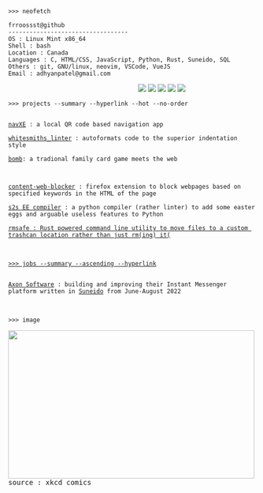 ```
>>> neofetch
```

```
frroossst@github
----------------------------------
OS : Linux Mint x86_64
Shell : bash
Location : Canada
Languages : C, HTML/CSS, JavaScript, Python, Rust, Suneido, SQL
Others : git, GNU/linux, neovim, VSCode, VueJS
Email : adhyanpatel@gmail.com
```
<p align="left">
  &nbsp; &nbsp; &nbsp; &nbsp; &nbsp;&nbsp;&nbsp;&nbsp;&nbsp;&nbsp;&nbsp;&nbsp;&nbsp;&nbsp;&nbsp;&nbsp;&nbsp;&nbsp;&nbsp;&nbsp;&nbsp;&nbsp;&nbsp;&nbsp;&nbsp;&nbsp;&nbsp;&nbsp;&nbsp;&nbsp;&nbsp;&nbsp;&nbsp;&nbsp;&nbsp;&nbsp;&nbsp;&nbsp;&nbsp;&nbsp;&nbsp;&nbsp;&nbsp;&nbsp;&nbsp;&nbsp;&nbsp;&nbsp;&nbsp;&nbsp;&nbsp;&nbsp;&nbsp;&nbsp;&nbsp;&nbsp;&nbsp;&nbsp;&nbsp;&nbsp;&nbsp;&nbsp;
  <img src="https://singlecolorimage.com/get/F28FAD/25x20" />
  <img src="https://singlecolorimage.com/get/ABE9B3/25x20" />
  <img src="https://singlecolorimage.com/get/B5E8E0/25x20" />
  <img src="https://singlecolorimage.com/get/96CDFB/25x20" />
  <img src="https://singlecolorimage.com/get/89DCEB/25x20" />
</p>

```
>>> projects --summary --hyperlink --hot --no-order
```
<pre>
<code>
<a href="https://github.com/frroossst/navXE">navXE</a> : a local QR code based navigation app

<a href="https://github.com/frroossst/whitesmiths_linter">whitesmiths_linter</a> : autoformats code to the superior indentation style

<a href="https://github.com/frroossst/bombTheCardGame">bomb</a>: a tradional family card game meets the web

<!--<a href="https://github.com/frroossst/YouTube-subscription-fetcher">yt-sub-fetch</a> : because youtube won't show me all of my subscriptions-->

<a href="https://github.com/frroossst/webpage_content_blocker">content-web-blocker</a> : firefox extension to block webpages based on specified keywords in the HTML of the page

<a href="https://github.com/frroossst/python_s2s_compiler">s2s EE compiler</a> : a python compiler (rather linter) to add some easter eggs and arguable useless features to Python

<a href="https://github.com/frroossst/saferm">rmsafe : Rust powered command line utility to move files to a custom trashcan location rather than just rm(ing) it(

</code>
</pre>

```
>>> jobs --summary --ascending --hyperlink
```
<pre>
<code>
<a href="https://axonsoftware.com/">Axon Software</a> : building and improving their Instant Messenger platform written in <a href="https://suneido.com/">Suneido</a> from June-August 2022

</code>
</pre>

```
>>> image
```
<pre>
<img src="https://imgs.xkcd.com/comics/wisdom_of_the_ancients.png" height="300" width="500">
source : xkcd comics
</pre>
